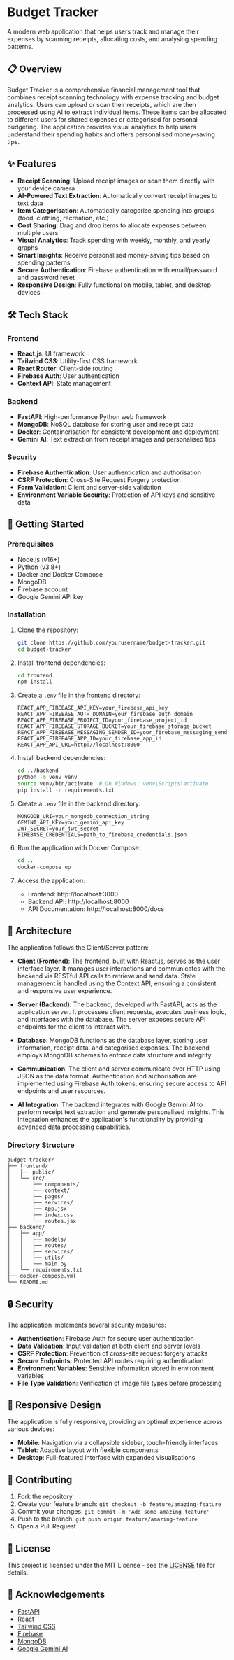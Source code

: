 # Budget Tracker

A modern web application that helps users track and manage their expenses by scanning receipts, allocating costs, and analysing spending patterns.

## 📋 Overview

Budget Tracker is a comprehensive financial management tool that combines receipt scanning technology with expense tracking and budget analytics. Users can upload or scan their receipts, which are then processed using AI to extract individual items. These items can be allocated to different users for shared expenses or categorised for personal budgeting. The application provides visual analytics to help users understand their spending habits and offers personalised money-saving tips.

## ✨ Features

- **Receipt Scanning**: Upload receipt images or scan them directly with your device camera
- **AI-Powered Text Extraction**: Automatically convert receipt images to text data
- **Item Categorisation**: Automatically categorise spending into groups (food, clothing, recreation, etc.)
- **Cost Sharing**: Drag and drop items to allocate expenses between multiple users
- **Visual Analytics**: Track spending with weekly, monthly, and yearly graphs
- **Smart Insights**: Receive personalised money-saving tips based on spending patterns
- **Secure Authentication**: Firebase authentication with email/password and password reset
- **Responsive Design**: Fully functional on mobile, tablet, and desktop devices

## 🛠️ Tech Stack

### Frontend

- **React.js**: UI framework
- **Tailwind CSS**: Utility-first CSS framework
- **React Router**: Client-side routing
- **Firebase Auth**: User authentication
- **Context API**: State management

### Backend

- **FastAPI**: High-performance Python web framework
- **MongoDB**: NoSQL database for storing user and receipt data
- **Docker**: Containerisation for consistent development and deployment
- **Gemini AI**: Text extraction from receipt images and personalised tips

### Security

- **Firebase Authentication**: User authentication and authorisation
- **CSRF Protection**: Cross-Site Request Forgery protection
- **Form Validation**: Client and server-side validation
- **Environment Variable Security**: Protection of API keys and sensitive data

## 🚀 Getting Started

### Prerequisites

- Node.js (v16+)
- Python (v3.8+)
- Docker and Docker Compose
- MongoDB
- Firebase account
- Google Gemini API key

### Installation

1. Clone the repository:

   ```bash
   git clone https://github.com/yourusername/budget-tracker.git
   cd budget-tracker
   ```

2. Install frontend dependencies:

   ```bash
   cd frontend
   npm install
   ```

3. Create a `.env` file in the frontend directory:

   ```
   REACT_APP_FIREBASE_API_KEY=your_firebase_api_key
   REACT_APP_FIREBASE_AUTH_DOMAIN=your_firebase_auth_domain
   REACT_APP_FIREBASE_PROJECT_ID=your_firebase_project_id
   REACT_APP_FIREBASE_STORAGE_BUCKET=your_firebase_storage_bucket
   REACT_APP_FIREBASE_MESSAGING_SENDER_ID=your_firebase_messaging_sender_id
   REACT_APP_FIREBASE_APP_ID=your_firebase_app_id
   REACT_APP_API_URL=http://localhost:8000
   ```

4. Install backend dependencies:

   ```bash
   cd ../backend
   python -m venv venv
   source venv/bin/activate  # On Windows: venv\Scripts\activate
   pip install -r requirements.txt
   ```

5. Create a `.env` file in the backend directory:

   ```
   MONGODB_URI=your_mongodb_connection_string
   GEMINI_API_KEY=your_gemini_api_key
   JWT_SECRET=your_jwt_secret
   FIREBASE_CREDENTIALS=path_to_firebase_credentials.json
   ```

6. Run the application with Docker Compose:

   ```bash
   cd ..
   docker-compose up
   ```

7. Access the application:
   - Frontend: http://localhost:3000
   - Backend API: http://localhost:8000
   - API Documentation: http://localhost:8000/docs

## 📐 Architecture

The application follows the Client/Server pattern:

- **Client (Frontend)**: The frontend, built with React.js, serves as the user interface layer. It manages user interactions and communicates with the backend via RESTful API calls to retrieve and send data. State management is handled using the Context API, ensuring a consistent and responsive user experience.

- **Server (Backend)**: The backend, developed with FastAPI, acts as the application server. It processes client requests, executes business logic, and interfaces with the database. The server exposes secure API endpoints for the client to interact with.

- **Database**: MongoDB functions as the database layer, storing user information, receipt data, and categorised expenses. The backend employs MongoDB schemas to enforce data structure and integrity.

- **Communication**: The client and server communicate over HTTP using JSON as the data format. Authentication and authorisation are implemented using Firebase Auth tokens, ensuring secure access to API endpoints and user resources.

- **AI Integration**: The backend integrates with Google Gemini AI to perform receipt text extraction and generate personalised insights. This integration enhances the application's functionality by providing advanced data processing capabilities.

### Directory Structure

```
budget-tracker/
├── frontend/
│   ├── public/
│   └── src/
│       ├── components/
│       ├── context/
│       ├── pages/
│       ├── services/
│       ├── App.jsx
│       ├── index.css
│       └── routes.jsx
├── backend/
│   ├── app/
│   │   ├── models/
│   │   ├── routes/
│   │   ├── services/
│   │   ├── utils/
│   │   └── main.py
│   └── requirements.txt
├── docker-compose.yml
└── README.md
```

## 🔒 Security

The application implements several security measures:

- **Authentication**: Firebase Auth for secure user authentication
- **Data Validation**: Input validation at both client and server levels
- **CSRF Protection**: Prevention of cross-site request forgery attacks
- **Secure Endpoints**: Protected API routes requiring authentication
- **Environment Variables**: Sensitive information stored in environment variables
- **File Type Validation**: Verification of image file types before processing

## 📱 Responsive Design

The application is fully responsive, providing an optimal experience across various devices:

- **Mobile**: Navigation via a collapsible sidebar, touch-friendly interfaces
- **Tablet**: Adaptive layout with flexible components
- **Desktop**: Full-featured interface with expanded visualisations

## 👥 Contributing

1. Fork the repository
2. Create your feature branch: `git checkout -b feature/amazing-feature`
3. Commit your changes: `git commit -m 'Add some amazing feature'`
4. Push to the branch: `git push origin feature/amazing-feature`
5. Open a Pull Request

## 📄 License

This project is licensed under the MIT License - see the [LICENSE](LICENSE) file for details.

## 🙏 Acknowledgements

- [FastAPI](https://fastapi.tiangolo.com/)
- [React](https://reactjs.org/)
- [Tailwind CSS](https://tailwindcss.com/)
- [Firebase](https://firebase.google.com/)
- [MongoDB](https://www.mongodb.com/)
- [Google Gemini AI](https://ai.google.dev/)
